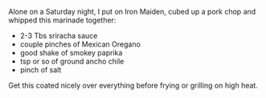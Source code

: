 Alone on a Saturday night, I put on Iron Maiden, cubed up a pork chop and whipped this marinade together:

* 2-3 Tbs sriracha sauce
* couple pinches of Mexican Oregano
* good shake of smokey paprika
* tsp or so of ground ancho chile
* pinch of salt

Get this coated nicely over everything before frying or grilling on high heat.
